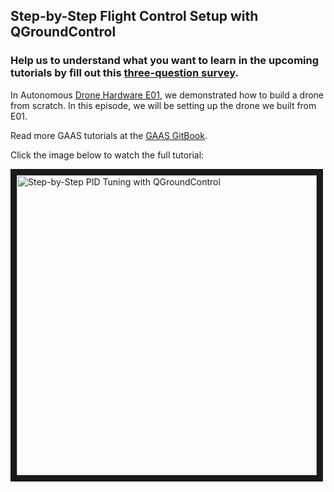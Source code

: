 ## Step-by-Step Flight Control Setup with QGroundControl
### Help us to understand what you want to learn in the upcoming tutorials by fill out this [three-question survey](https://docs.google.com/forms/d/e/1FAIpQLSfNALJ-r4621a1BeI9VMyn4vqZoE6dLYOVqvyrkcFT3UeuIYQ/viewform). 

In Autonomous [Drone Hardware E01](https://github.com/generalized-intelligence/GAAS/blob/master/demo/hardware_tut1/hardware_tut1.md), we demonstrated how to build a drone from scratch. In this episode, we will be setting up the drone we built from E01.

Read more GAAS tutorials at the [GAAS GitBook](https://app.gitbook.com/@gaas/s/guide/build-your-own-autonomous-drone-hardware-implementation/autonomous-drone-hardware-e02-step-by-step-pid-tuning-with-qgroundcontrol).

Click the image below to watch the full tutorial:


<a href="http://www.youtube.com/watch?feature=player_embedded&v=6Dk7oSKf4wE
" target="_blank"><img src="https://s2.ax1x.com/2019/07/18/ZXeE79.md.png" 
alt="Step-by-Step PID Tuning with QGroundControl" width=480xp border="10" /></a>
